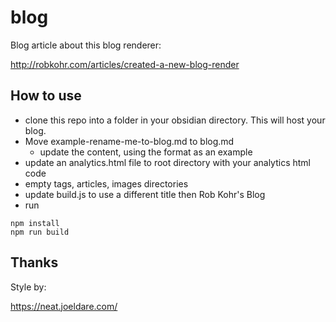 # blog

Blog article about this blog renderer:

http://robkohr.com/articles/created-a-new-blog-render

## How to use

- clone this repo into a folder in your obsidian directory. This will host your blog.
- Move example-rename-me-to-blog.md to blog.md
	- update the content, using the format as an example
- update an analytics.html file to root directory with your analytics html code
- empty tags, articles, images directories
- update build.js to use a different title then Rob Kohr's Blog
- run 
```
npm install
npm run build
```

## Thanks

Style by:

https://neat.joeldare.com/


